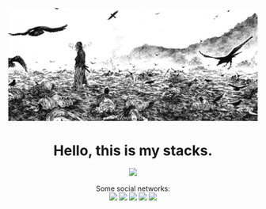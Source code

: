 

<div align="center">
  <img src="https://github.com/BPalhano/BPalhano/blob/338b7d91030f7f71bcc8510a3b366591a640b66a/images/wallpaper.jpeg"/>
</div>

<div align="center">
  <h1>Hello, this is my stacks.</h1>
</div>
<!-- <div align="center">
  <a href="https://github.com/BPalhano">
    <img src="https://github-readme-stats.vercel.app/api?username=BPalhano&show_icons=true&line_height=20&theme=dark&count_private=true" alt="BPalhano" />
    <img src="https://github-readme-stats.vercel.app/api/top-langs?username=BPalhano&hide_progress=true&include_all_commits=true&count_private=true&show_icons=true&line_height=20&theme=dark" alt="BPalhano" />
</div> -->

<!-- &layout=compact&langs_count=5&theme=dark" -->
<p align="center">
  <a href="https://github.com/BPalhano">
    <img src="https://skillicons.dev/icons?i=git,cpp,c,py,django,emacs,latex,linux,md,matlab"/>
  </a>
</p> 

<div align="center">
  Some social networks:
</div>

<div align="center">  
<a href = "mailto:igor.palhano@alu.ufc.br"><img src="https://img.shields.io/badge/-Gmail-%23333?style=for-the-badge&logo=gmail&logoColor=red" target="_blank"></a>
<a href="https://www.linkedin.com/in/igor-palhano-81102622a/" target="_blank"><img src="https://img.shields.io/badge/-LinkedIn-%230077B5?style=for-the-badge&logo=linkedin&logoColor=white" target="_blank"></a>
<a href = "https://www.codewars.com/users/BPalhano"><img src="https://img.shields.io/badge/Codewars-B1361E?style=for-the-badge&logo=Codewars&logoColor=white" target="_blank"></a>
<a = href="https://www.kaggle.com/igorbragapalhano"><img src="https://img.shields.io/badge/Kaggle-20BEFF?style=for-the-badge&logo=Kaggle&logoColor=white" target="_blank"></a>
<a = href="https://www.sololearn.com/profile/27307259"><img src="https://img.shields.io/badge/-Sololearn-3a464b?style=for-the-badge&logo=Sololearn&logoColor=white" target="_blank"></a>


</div>
